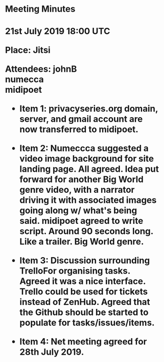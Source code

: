 <h1>Meeting Minutes<h1>

**21st July 2019 18:00 UTC**

**Place:** Jitsi

**Attendees:**
johnB  
numecca  
midipoet  


- Item 1:
privacyseries.org domain, server, and gmail account are now transferred to midipoet. 

- Item 2:
Numeccca suggested a video image background for site landing page. All agreed. 
Idea put forward for another Big World genre video, with a narrator driving it with associated images going along w/ what's being said.
midipoet agreed to write script.
Around 90 seconds long. 
Like a trailer.
Big World genre. 

- Item 3:
Discussion surrounding TrelloFor organising tasks. Agreed it was a nice interface. 
Trello could be used for tickets instead of ZenHub. 
Agreed that the Github should be started to populate for tasks/issues/items. 

- Item 4:
Net meeting agreed for 28th July 2019. 
